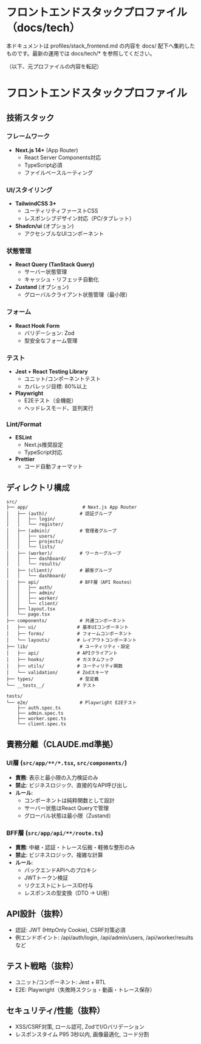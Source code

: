# フロントエンドスタックプロファイル（docs/tech）

本ドキュメントは profiles/stack_frontend.md の内容を docs/ 配下へ集約したものです。最新の運用では docs/tech/* を参照してください。

（以下、元プロファイルの内容を転記）

# フロントエンドスタックプロファイル

## 技術スタック

### フレームワーク
- **Next.js 14+** (App Router)
  - React Server Components対応
  - TypeScript必須
  - ファイルベースルーティング

### UI/スタイリング
- **TailwindCSS 3+**
  - ユーティリティファーストCSS
  - レスポンシブデザイン対応（PC/タブレット）
- **Shadcn/ui** (オプション)
  - アクセシブルなUIコンポーネント

### 状態管理
- **React Query (TanStack Query)**
  - サーバー状態管理
  - キャッシュ・リフェッチ自動化
- **Zustand** (オプション)
  - グローバルクライアント状態管理（最小限）

### フォーム
- **React Hook Form**
  - バリデーション: Zod
  - 型安全なフォーム管理

### テスト
- **Jest + React Testing Library**
  - ユニット/コンポーネントテスト
  - カバレッジ目標: 80%以上
- **Playwright**
  - E2Eテスト（全機能）
  - ヘッドレスモード、並列実行

### Lint/Format
- **ESLint**
  - Next.js推奨設定
  - TypeScript対応
- **Prettier**
  - コード自動フォーマット

## ディレクトリ構成

```
src/
├── app/                    # Next.js App Router
│   ├── (auth)/            # 認証グループ
│   │   ├── login/
│   │   └── register/
│   ├── (admin)/           # 管理者グループ
│   │   ├── users/
│   │   ├── projects/
│   │   └── lists/
│   ├── (worker)/          # ワーカーグループ
│   │   ├── dashboard/
│   │   └── results/
│   ├── (client)/          # 顧客グループ
│   │   └── dashboard/
│   ├── api/               # BFF層（API Routes）
│   │   ├── auth/
│   │   ├── admin/
│   │   ├── worker/
│   │   └── client/
│   ├── layout.tsx
│   └── page.tsx
├── components/            # 共通コンポーネント
│   ├── ui/               # 基本UIコンポーネント
│   ├── forms/            # フォームコンポーネント
│   └── layouts/          # レイアウトコンポーネント
├── lib/                   # ユーティリティ・設定
│   ├── api/              # APIクライアント
│   ├── hooks/            # カスタムフック
│   ├── utils/            # ユーティリティ関数
│   └── validation/       # Zodスキーマ
├── types/                 # 型定義
└── __tests__/            # テスト

tests/
└── e2e/                   # Playwright E2Eテスト
    ├── auth.spec.ts
    ├── admin.spec.ts
    ├── worker.spec.ts
    └── client.spec.ts
```

## 責務分離（CLAUDE.md準拠）

### UI層 (`src/app/**/*.tsx`, `src/components/`)
- **責務**: 表示と最小限の入力検証のみ
- **禁止**: ビジネスロジック、直接的なAPI呼び出し
- **ルール**:
  - コンポーネントは純粋関数として設計
  - サーバー状態はReact Queryで管理
  - グローバル状態は最小限（Zustand）

### BFF層 (`src/app/api/**/route.ts`)
- **責務**: 中継・認証・トレース伝搬・軽微な整形のみ
- **禁止**: ビジネスロジック、複雑な計算
- **ルール**:
  - バックエンドAPIへのプロキシ
  - JWTトークン検証
  - リクエストにトレースID付与
  - レスポンスの型変換（DTO → UI用）

## API設計（抜粋）
- 認証: JWT (HttpOnly Cookie), CSRF対策必須
- 例エンドポイント: /api/auth/login, /api/admin/users, /api/worker/results など

## テスト戦略（抜粋）
- ユニット/コンポーネント: Jest + RTL
- E2E: Playwright（失敗時スクショ・動画・トレース保存）

## セキュリティ/性能（抜粋）
- XSS/CSRF対策, ロール認可, ZodでI/Oバリデーション
- レスポンスタイム P95 3秒以内, 画像最適化, コード分割


